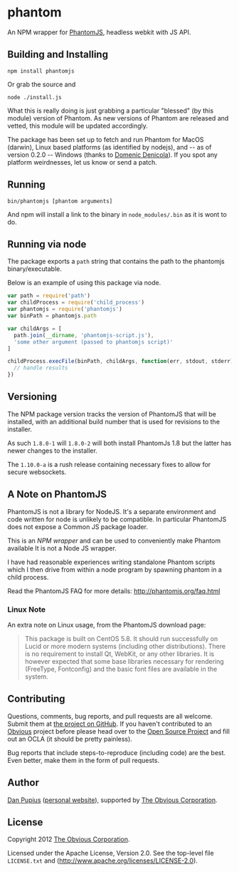 phantom
=======

An NPM wrapper for [PhantomJS](http://phantomjs.org/), headless webkit with JS API.

Building and Installing
-----------------------

```shell
npm install phantomjs
```

Or grab the source and

```shell
node ./install.js
```

What this is really doing is just grabbing a particular "blessed" (by
this module) version of Phantom. As new versions of Phantom are released
and vetted, this module will be updated accordingly.

The package has been set up to fetch and run Phantom for MacOS (darwin),
Linux based platforms (as identified by nodejs), and -- as of version 0.2.0 --
Windows (thanks to [Domenic Denicola](https://github.com/domenic)).  If you
spot any platform weirdnesses, let us know or send a patch.

Running
-------

```shell
bin/phantomjs [phantom arguments]
```

And npm will install a link to the binary in `node_modules/.bin` as
it is wont to do.

Running via node
----------------

The package exports a `path` string that contains the path to the
phantomjs binary/executable.

Below is an example of using this package via node.

```javascript
var path = require('path')
var childProcess = require('child_process')
var phantomjs = require('phantomjs')
var binPath = phantomjs.path

var childArgs = [
  path.join(__dirname, 'phantomjs-script.js'),
  'some other argument (passed to phantomjs script)'
]

childProcess.execFile(binPath, childArgs, function(err, stdout, stderr) {
  // handle results
})

```

Versioning
----------

The NPM package version tracks the version of PhantomJS that will be installed,
with an additional build number that is used for revisions to the installer.

As such `1.8.0-1` will `1.8.0-2` will both install PhantomJs 1.8 but the latter
has newer changes to the installer.

The `1.10.0-a` is a rush release containing necessary fixes to allow for secure
websockets.

A Note on PhantomJS
-------------------

PhantomJS is not a library for NodeJS.  It's a separate environment and code
written for node is unlikely to be compatible.  In particular PhantomJS does
not expose a Common JS package loader.

This is an _NPM wrapper_ and can be used to conveniently make Phantom available
It is not a Node JS wrapper.

I have had reasonable experiences writing standalone Phantom scripts which I
then drive from within a node program by spawning phantom in a child process.

Read the PhantomJS FAQ for more details: http://phantomjs.org/faq.html

### Linux Note

An extra note on Linux usage, from the PhantomJS download page:

 > This package is built on CentOS 5.8. It should run successfully on Lucid or
 > more modern systems (including other distributions). There is no requirement
 > to install Qt, WebKit, or any other libraries. It is however expected that
 > some base libraries necessary for rendering (FreeType, Fontconfig) and the
 > basic font files are available in the system.

Contributing
------------

Questions, comments, bug reports, and pull requests are all welcome.  Submit them at
[the project on GitHub](https://github.com/Obvious/phantomjs/).  If you haven't contributed to an
[Obvious](http://github.com/Obvious/) project before please head over to the
[Open Source Project](https://github.com/Obvious/open-source#note-to-external-contributors) and fill
out an OCLA (it should be pretty painless).

Bug reports that include steps-to-reproduce (including code) are the
best. Even better, make them in the form of pull requests.

Author
------

[Dan Pupius](https://github.com/dpup)
([personal website](http://pupius.co.uk)), supported by
[The Obvious Corporation](http://obvious.com/).

License
-------

Copyright 2012 [The Obvious Corporation](http://obvious.com/).

Licensed under the Apache License, Version 2.0.
See the top-level file `LICENSE.txt` and
(http://www.apache.org/licenses/LICENSE-2.0).

